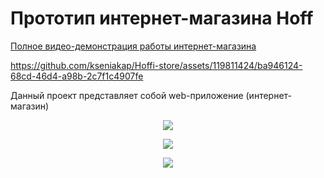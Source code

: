 
<h1>Прототип интернет-магазина Hoff</h1>

<a href="https://skrinshoter.ru/vMcp50S89eN"><p>Полное видео-демонстрация работы интернет-магазина</p></a>

https://github.com/kseniakap/Hoffi-store/assets/119811424/ba946124-68cd-46d4-a98b-2c7f1c4907fe

<p>Данный проект представляет собой web-приложение (интернет-магазин)</p>
<p align="center">
  <img src="https://github.com/kseniakap/Hoffi-store/blob/main/Readme/mainPage.png" />
</p>
<p align="center">
  <img src="https://github.com/kseniakap/Hoffi-store/blob/main/Readme/goodsPage.png" />
</p>
<p align="center">
  <img src="https://github.com/kseniakap/Hoffi-store/blob/main/Readme/oneGood.png" />
</p>



